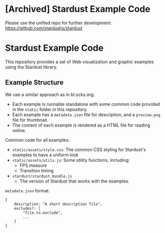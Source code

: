 [Archived] Stardust Example Code
====

Please use the unified repo for further development: https://github.com/stardustjs/stardust

Stardust Example Code
====

This repository provides a set of Web visualization and graphic examples using the Stardust library.

Example Structure
----

We use a similar approach as in bl.ocks.org:

- Each example is runnable standalone with some common code provided in the `static` folder in this repository.
- Each example has a `metadata.json` file for description, and a `preview.png` file for thumbnail.
- The content of each example is rendered as a HTML file for reading online.

Common code for all examples:

- `static/assets/style.css`: The common CSS styling for Stardust's examples to have a uniform look
- `static/assets/utils.js`: Some utility functions, including:
    - FPS measure
    - Transition timing
- `stardust/stardust.bundle.js`
    - The version of Stardust that works with the examples.

`metadata.json` format:

    {
        description: "A short description file",
        excludes?: [
            "file.to.exclude",
            ...
        ]
    }
